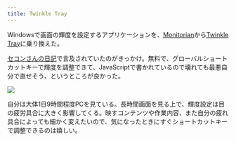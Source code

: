 ```yaml
---
title: Twinkle Tray
---
```

Windowsで画面の輝度を設定するアプリケーションを、[Monitorian](https://apps.microsoft.com/store/detail/monitorian/9NW33J738BL0)から[Twinkle Tray](https://apps.microsoft.com/store/detail/twinkle-tray-brightness-slider/9PLJWWSV01LK)に乗り換えた。

[セコンさんの日記](https://secon.dev/entry/2022/06/02/210000/)で言及されていたのがきっかけ。無料で、グローバルショートカットキーで輝度を調整できて、JavaScriptで書かれているので壊れても最悪自分で直せそう、というところが良かった。

![](https://lh3.googleusercontent.com/docs/ADP-6oEa-z3HjLAuj5PK3v1ZS_81IO3KadtN1dNYCYYK8ksumrwwYE43uFf_hbWkh0C5MsUCYn53B3Tb-GTNjgrMmale2g0XrFE6ChO_y_U0v_y-Cu5-AwGF-JKweiCYeqkQpYHizPrdDQwOb91Fc2LTV1EnZQc4weyaSfqOmFTrbS9LZ5d5cFNheOrqKJkFqRZD75lyRAmi-TXN169-ebWDn53DsRzxr0BJ69G8ZJFLDlaWgCSLIrcgRGjKbfGoJnO0XmIgaSeCBelAkcfc7_Hw1C-aKPt53puwyfNooG0VRNYFbWSwWzz4RawekqmyF_mr1zk5WOFMatiRMwh90kL0MpZq6sRY3lwywSWGgXSl68FvAg0WM5LA-fm38myBWK1AN1-4xuhIKiwKpSAAqyzluBYCkHMcUrjNZh8G5Q1pjHgDaC4PfNYNET6dDC8IkWUippGG1KRC4O2ktp6lkCaV5jpXjE5jQOFf0t_sJdR6_XvBM0W0olgCpVc9QVbkYn4E7GGb9fa00GAnq3SuxbDGyltO7sVztfgnQx9Cg-u-5b9T00R9qAg9xVOjRwZ1xe5tZizdtZChjJX5KWaPdShJO30iRFcvCSAORGZek2qwL7t8VWQnGGg5y_UMgEUCrd4J4rraROBj6QKom244302BFM_g3EOm2dACp7WWRh7VGGFWQkVnlL3UhCUl_MIClyS5fYE-KNbyVmmBREtrWFykjY1pSHHTr53b7CifCbj_yTad343cq3af2ZOl5iNdnZ1NK26eNWdMqzVjD1IdckmK7iJRM9pjmCtMB4o9joSE7YYUW8GCPniUmu-D-dUz6UAW5tEWBgeK_gVd763XKX8tRGoBlNu47XWfXR3WisY_mi6QjZYE9nu_rK_iYJuB8ZLBXDY9MvgbCEOjNZ8v2RlTMq-LlQbyCxNOtNuHlE9ut7SWPypMFht1M6CU5tU23ko-YTFYJhHP0CWFWoXsySbmXdeL7GYkYEenJJLRQGWdcVCpEx6bUquZmqRkj2SU6dDSLiKTFe4m_qAN2fqaBaAyYyQZ1mm8gEnhiIO1Q_MNZkmdIWddxths3M7L_AFDFBxUtdUSd0mlQIYWBkvW-l58Z2B2SHu-rw4xK15HIyghoj7bsvtPqtOKJVnY7ayOcR0e-h9VHZ4djiqmh7jXFZ35gFv4baLlylLOufHP0HmJFemupsXMJwfx8Eiqsh_ogM6XizVrzn4eky0eGUNlsh1O3w07_61N2J0Bi3GcyThqQAXlI3ki)

自分は大体1日9時間程度PCを見ている。長時間画面を見る上で、輝度設定は目の疲労具合に大きく影響してくる。映すコンテンツや作業内容、また自分の疲れ具合によっても細かく変えたいので、気になったときにすぐショートカットキーで調整できるのは嬉しい。

